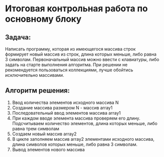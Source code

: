 # Итоговая контрольная работа по основному блоку
## Задача:
Написать программу, которая из имеющегося массива строк формирует новый массив из строк, длина которых меньше, либо равна 3 символам. Первоначальный массив можно ввести с клавиатуры, либо задать на старте выполнения алгоритма. При решении не рекомендуется пользоваться коллекциями, лучше обойтись исключительно массивами.
## Алгоритм решения:
1. Ввод количества элементов исходного массива N
2. Создание массива размером N - массив array1
3. Последовательный ввод элементов массива array1
4. При каждом вводе элемента массива проверяем его длину. Подсчитываем количество элементов, длина которых меньше, либо равна трем символам
5. Создаем новый массив array2
5. В цикле заполняем массив array2 элементами исходного массива, длина символов которых меньше, либо равна 3 символам.
6. Вывод элементов нового массива